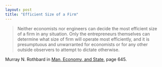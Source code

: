 ```yaml
---
layout: post
title: "Efficient Size of a Firm"
---
```

> Neither economists nor engineers can decide the most efficient size of a firm in any situation. Only the entrepreneurs themselves can determine what size of firm will operate most efficiently, and it is presumptuous and unwarranted for economists or for any other outside observers to attempt to dictate otherwise.

Murray N. Rothbard in [Man, Economy, and State](https://jeffersonamericas.org/wp-content/uploads/2020/07/Roth3.pdf), page 645.